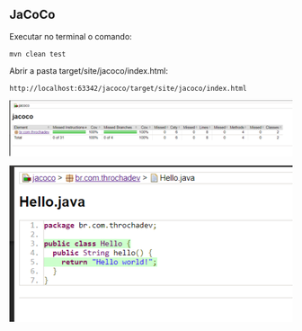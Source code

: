 ## JaCoCo

Executar no terminal o comando:

    mvn clean test

Abrir a pasta target/site/jacoco/index.html:

    http://localhost:63342/jacoco/target/site/jacoco/index.html

![img.png](img.png)

![img_1.png](img_1.png)